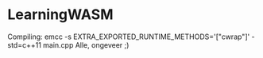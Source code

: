 # LearningWASM

Compiling:
emcc -s EXTRA_EXPORTED_RUNTIME_METHODS='["cwrap"]' -std=c++11 main.cpp
Alle, ongeveer ;)